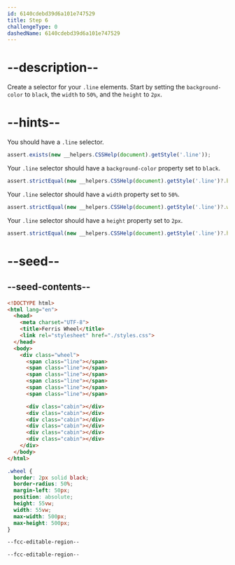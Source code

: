 ```yaml
---
id: 6140cdebd39d6a101e747529
title: Step 6
challengeType: 0
dashedName: 6140cdebd39d6a101e747529
---
```


# --description--

Create a selector for your `.line` elements. Start by setting the `background-color` to `black`, the `width` to `50%`, and the `height` to `2px`.

# --hints--

You should have a `.line` selector.

```js
assert.exists(new __helpers.CSSHelp(document).getStyle('.line'));
```

Your `.line` selector should have a `background-color` property set to `black`.

```js
assert.strictEqual(new __helpers.CSSHelp(document).getStyle('.line')?.backgroundColor, "black");
```

Your `.line` selector should have a `width` property set to `50%`.

```js
assert.strictEqual(new __helpers.CSSHelp(document).getStyle('.line')?.width, "50%");
```

Your `.line` selector should have a `height` property set to `2px`.

```js
assert.strictEqual(new __helpers.CSSHelp(document).getStyle('.line')?.height, "2px");
```

# --seed--

## --seed-contents--

```html
<!DOCTYPE html>
<html lang="en">
  <head>
    <meta charset="UTF-8">
    <title>Ferris Wheel</title>
    <link rel="stylesheet" href="./styles.css">
  </head>
  <body>
    <div class="wheel">
      <span class="line"></span>
      <span class="line"></span>
      <span class="line"></span>
      <span class="line"></span>
      <span class="line"></span>
      <span class="line"></span>

      <div class="cabin"></div>
      <div class="cabin"></div>
      <div class="cabin"></div>
      <div class="cabin"></div>
      <div class="cabin"></div>
      <div class="cabin"></div>
    </div>
  </body>
</html>
```

```css
.wheel {
  border: 2px solid black;
  border-radius: 50%;
  margin-left: 50px;
  position: absolute;
  height: 55vw;
  width: 55vw;
  max-width: 500px;
  max-height: 500px;
}

--fcc-editable-region--

--fcc-editable-region--
```
